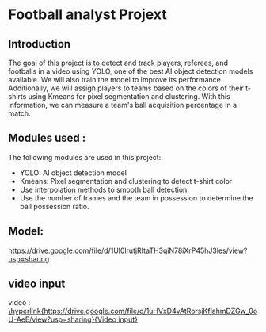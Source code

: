 # Football analyst Projext
## Introduction 
The goal of this project is to detect and track players, referees, and footballs in a video using YOLO, one of the best AI object detection models available. We will also train the model to improve its performance. Additionally, we will assign players to teams based on the colors of their t-shirts using Kmeans for pixel segmentation and clustering. With this information, we can measure a team's ball acquisition percentage in a match. 
## Modules used : 
The following modules are used in this project:
- YOLO: AI object detection model
- Kmeans: Pixel segmentation and clustering to detect t-shirt color
- Use interpolation methods to smooth ball detection
- Use the number of frames and the team in possession to determine the ball possession ratio.
## Model:
https://drive.google.com/file/d/1Ul0lrutjRItaTH3qiN78iXrP45hJ3les/view?usp=sharing
## video input
video : [\hyperlink{https://drive.google.com/file/d/1uHVxD4vAtRorsjKflahmDZGw_0oU-AeE/view?usp=sharing}{Video input}](https://drive.google.com/file/d/1uHVxD4vAtRorsjKflahmDZGw_0oU-AeE/view?usp=sharing)
